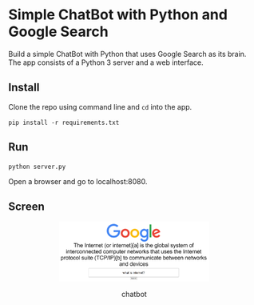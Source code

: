 # Simple ChatBot with Python and Google Search

Build a simple ChatBot with Python that uses Google Search as its brain. The app consists of a Python 3 server and a web interface.


## Install

Clone the repo using command line and `cd` into the app.

```
pip install -r requirements.txt
```

## Run

```
python server.py
```

Open a browser and go to localhost:8080.

## Screen
<div align="center">
  <img src="./screen.png" width="300">  
  <p>chatbot</p>
</div>
